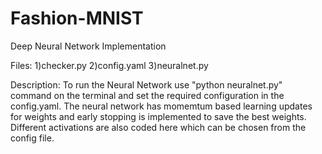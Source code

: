 # Fashion-MNIST
Deep Neural Network Implementation 

Files:
1)checker.py 
2)config.yaml
3)neuralnet.py

Description: To run the Neural Network use "python neuralnet.py" command on the terminal and set the required configuration in the config.yaml. The neural network has momemtum based learning updates for weights and early stopping is implemented to save the best weights. Different activations are also coded here which can be chosen from the config file.
